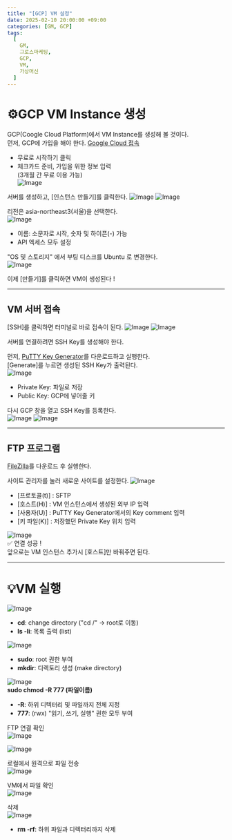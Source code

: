 ```yaml
---
title: "[GCP] VM 설정"
date: 2025-02-10 20:00:00 +09:00
categories: [GM, GCP]
tags:
  [
    GM,
    그로스마케팅,
    GCP,
    VM,
    가상머신
  ]
---
```


# **⚙️GCP VM Instance 생성**

GCP(Coogle Cloud Platform)에서 VM Instance를 생성해 볼 것이다.  
먼저, GCP에 가입을 해야 한다. [Google Cloud 접속](https://cloud.google.com)  

- 무료로 시작하기 클릭
- 체크카드 준비, 가입을 위한 정보 입력  
  (3개월 간 무료 이용 가능)  
![Image](https://github.com/user-attachments/assets/47fcea43-3820-427e-93c5-959d1d0aea0a)

서버를 생성하고, [인스턴스 만들기]를 클릭한다.
![Image](https://github.com/user-attachments/assets/20c5cf5e-8dd7-4fbd-ad7b-a42b525c0cca)
![Image](https://github.com/user-attachments/assets/3ef7dc05-a476-4780-b382-8f27518ef16c)

리전은 asia-northeast3(서울)을 선택한다.  
![Image](https://github.com/user-attachments/assets/5e65bd39-b94a-4636-8453-13205450ca70)
- 이름: 소문자로 시작, 숫자 및 하이픈(-) 가능
- API 엑세스 모두 설정

"OS 및 스토리지" 에서 부팅 디스크를 Ubuntu 로 변경한다.  
![Image](https://github.com/user-attachments/assets/c6e00a1d-a23e-4255-97e2-52ce4a9714a1)

이제 [만들기]를 클릭하면 VM이 생성된다 !

---

## **VM 서버 접속**

[SSH]를 클릭하면 터미널로 바로 접속이 된다.
![Image](https://github.com/user-attachments/assets/782bdd92-a191-4ef1-9c04-07ef08aea77e) 
![Image](https://github.com/user-attachments/assets/d05808e0-01d4-4aaf-b2d5-ae0cde3f2801)

서버를 연결하려면 SSH Key를 생성해야 한다.

먼저, [PuTTY Key Generator](https://www.chiark.greenend.org.uk/~sgtatham/putty/latest.html)를 다운로드하고 실행한다.  
[Generate]를 누르면 생성된 SSH Key가 출력된다.  
![Image](https://github.com/user-attachments/assets/d87e4d69-3828-48e7-9522-75c52316c6ef)

- Private Key: 파일로 저장
- Public Key: GCP에 넣어줄 키

다시 GCP 창을 열고 SSH Key를 등록한다.  
![Image](https://github.com/user-attachments/assets/31491d4c-cd08-4beb-9fa5-3c3b6b4c1c86) 
![Image](https://github.com/user-attachments/assets/00f44e2c-82c5-4716-9f68-127c1da4d05a)

---

## **FTP 프로그램**

[FileZilla](https://filezilla-project.org/)를 다운로드 후 실행한다. 

사이트 관리자를 눌러 새로운 사이트를 설정한다.
![Image](https://github.com/user-attachments/assets/2cdec23a-40ea-4157-808a-3021dede6ff3)

- [프로토콜(t)] : SFTP
- [호스트(H)] : VM 인스턴스에서 생성된 외부 IP 입력
- [사용자(U)] : PuTTY Key Generator에서의 Key comment 입력
- [키 파일(K)] : 저장했던 Private Key 위치 입력

![Image](https://github.com/user-attachments/assets/cdd5fe97-de1f-4635-8a87-46930f2903c5)  
✅ 연결 성공 !  
앞으로는 VM 인스턴스 추가시 [호스트]만 바꿔주면 된다.  

---

# **💡VM 실행**

![Image](https://github.com/user-attachments/assets/248dbf53-9775-4e9f-9406-2d9522773109)  
- **cd**: change directory ("cd /" → root로 이동)
- **ls -li**: 목록 출력 (list)

![Image](https://github.com/user-attachments/assets/423b68a8-d84a-4cb2-8ac2-8a0f3413d6ce)  
- **sudo**: root 권한 부여
- **mkdir**: 디렉토리 생성 (make directory)

![Image](https://github.com/user-attachments/assets/426147ca-a13c-4c9f-90a3-b4a66823bcca)  
**sudo chmod -R 777 (파일이름)**
- **-R**: 하위 디텍터리 및 파일까지 전체 지정
- **777**: (rwx) "읽기, 쓰기, 실행" 권한 모두 부여

FTP 연결 확인  
![Image](https://github.com/user-attachments/assets/10c19f14-068a-4615-ac63-d061a05f5e2c)  

![Image](https://github.com/user-attachments/assets/395d499e-4a25-4f3a-a8fb-a9b0345314a6)

로컬에서 원격으로 파일 전송  
![Image](https://github.com/user-attachments/assets/6ce76250-a725-4330-9198-ad3fc5555b9f)

VM에서 파일 확인  
![Image](https://github.com/user-attachments/assets/9fdea34c-f47d-46ab-81c7-a026c3924dbf)

삭제  
![Image](https://github.com/user-attachments/assets/03a02e6d-caf6-4354-b141-dfe154ede5d8)  
- **rm -rf**: 하위 파일과 디렉터리까지 삭제